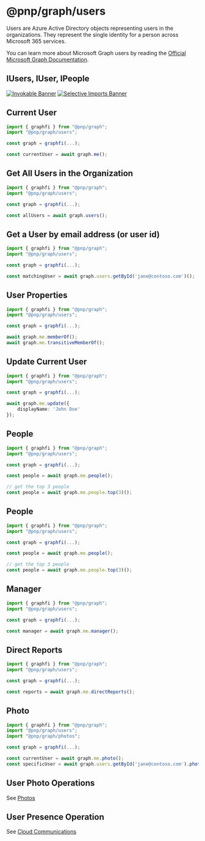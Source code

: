 # @pnp/graph/users

Users are Azure Active Directory objects representing users in the organizations. They represent the single identity for a person across Microsoft 365 services.  

You can learn more about Microsoft Graph users by reading the [Official Microsoft Graph Documentation](https://docs.microsoft.com/en-us/graph/api/resources/user?view=graph-rest-1.0).

## IUsers, IUser, IPeople

[![Invokable Banner](https://img.shields.io/badge/Invokable-informational.svg)](../concepts/invokable.md) [![Selective Imports Banner](https://img.shields.io/badge/Selective%20Imports-informational.svg)](../concepts/selective-imports.md)  

## Current User

```TypeScript
import { graphfi } from "@pnp/graph";
import "@pnp/graph/users";

const graph = graphfi(...);

const currentUser = await graph.me();
```

## Get All Users in the Organization

```TypeScript
import { graphfi } from "@pnp/graph";
import "@pnp/graph/users";

const graph = graphfi(...);

const allUsers = await graph.users();
```

## Get a User by email address (or user id)

```TypeScript
import { graphfi } from "@pnp/graph";
import "@pnp/graph/users";

const graph = graphfi(...);

const matchingUser = await graph.users.getById('jane@contoso.com')();
```

## User Properties

```TypeScript
import { graphfi } from "@pnp/graph";
import "@pnp/graph/users";

const graph = graphfi(...);

await graph.me.memberOf();
await graph.me.transitiveMemberOf();
```

## Update Current User

```TypeScript
import { graphfi } from "@pnp/graph";
import "@pnp/graph/users";

const graph = graphfi(...);

await graph.me.update({
    displayName: 'John Doe'
});
```

## People

```TypeScript
import { graphfi } from "@pnp/graph";
import "@pnp/graph/users";

const graph = graphfi(...);

const people = await graph.me.people();

// get the top 3 people
const people = await graph.me.people.top(3)();
```

## People

```TypeScript
import { graphfi } from "@pnp/graph";
import "@pnp/graph/users";

const graph = graphfi(...);

const people = await graph.me.people();

// get the top 3 people
const people = await graph.me.people.top(3)();
```

## Manager

```TypeScript
import { graphfi } from "@pnp/graph";
import "@pnp/graph/users";

const graph = graphfi(...);

const manager = await graph.me.manager();
```

## Direct Reports

```TypeScript
import { graphfi } from "@pnp/graph";
import "@pnp/graph/users";

const graph = graphfi(...);

const reports = await graph.me.directReports();
```

## Photo

```TypeScript
import { graphfi } from "@pnp/graph";
import "@pnp/graph/users";
import "@pnp/graph/photos";

const graph = graphfi(...);

const currentUser = await graph.me.photo();
const specificUser = await graph.users.getById('jane@contoso.com').photo();
```

## User Photo Operations

See [Photos](./photos.md)

## User Presence Operation

See [Cloud Communications](./cloud-communications.md)
